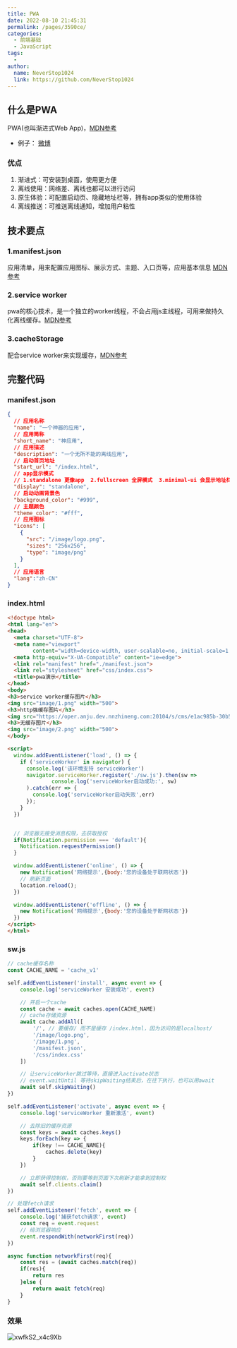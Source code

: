 ```yaml
---
title: PWA
date: 2022-08-10 21:45:31
permalink: /pages/3590ce/
categories:
  - 前端基础
  - JavaScript
tags:
  - 
author: 
  name: NeverStop1024
  link: https://github.com/NeverStop1024
---
```


## 什么是PWA
PWA(也叫渐进式Web App)，[MDN参考](https://developer.mozilla.org/zh-CN/docs/Web/Progressive_web_apps/Introduction)
* 例子：
  [微博](https://m.weibo.cn/)

### 优点
1. 渐进式：可安装到桌面，使用更方便
2. 离线使用：网络差、离线也都可以进行访问
3. 原生体验：可配置启动页、隐藏地址栏等，拥有app类似的使用体验
4. 离线推送：可推送离线通知，增加用户粘性

## 技术要点
### 1.manifest.json
应用清单，用来配置应用图标、展示方式、主题、入口页等，应用基本信息
[MDN参考](https://developer.mozilla.org/zh-CN/docs/Mozilla/Add-ons/WebExtensions/manifest.json)

### 2.service worker
pwa的核心技术，是一个独立的worker线程，不会占用js主线程，可用来做持久化离线缓存。[MDN参考](https://developer.mozilla.org/zh-CN/docs/Web/API/Service_Worker_API)

### 3.cacheStorage
配合service worker来实现缓存，[MDN参考](https://developer.mozilla.org/zh-CN/docs/Web/API/CacheStorage)

## 完整代码
### manifest.json
```json
{
  // 应用名称
  "name": "一个神器的应用",
  // 应用简称
  "short_name": "神应用",
  // 应用描述
  "description": "一个无所不能的离线应用",
  // 启动首页地址
  "start_url": "/index.html", 
  // app显示模式 
  // 1.standalone 更像app  2.fullscreen 全屏模式  3.minimal-ui 会显示地址栏
  "display": "standalone",
  // 启动动画背景色
  "background_color": "#999",
  // 主题颜色
  "theme_color": "#fff",
  // 应用图标
  "icons": [
    {
      "src": "/image/logo.png",
      "sizes": "256x256",
      "type": "image/png"
    }
  ],
  // 应用语言
  "lang":"zh-CN"
}
```
### index.html
```html
<!doctype html>
<html lang="en">
<head>
  <meta charset="UTF-8">
  <meta name="viewport"
        content="width=device-width, user-scalable=no, initial-scale=1.0, maximum-scale=1.0, minimum-scale=1.0">
  <meta http-equiv="X-UA-Compatible" content="ie=edge">
  <link rel="manifest" href="./manifest.json">
  <link rel="stylesheet" href="css/index.css">
  <title>pwa演示</title>
</head>
<body>
<h3>service worker缓存图片</h3>
<img src="image/1.png" width="500">
<h3>http强缓存图片</h3>
<img src="https://oper.anju.dev.nnzhineng.com:20104/s/cms/e1ac985b-30b5-45f8-a950-e1c534c876da/%E7%AE%80%E7%BA%A6%E7%BB%BF%E8%89%B2%E5%A4%A7%E6%9A%91%E8%8A%82%E6%B0%94%E6%8F%92%E7%94%BB%E5%8D%A1%E9%80%9A%E5%85%AC%E4%BC%97%E5%8F%B7%E9%A6%96%E5%9B%BE_%E5%85%AC%E4%BC%97%E5%8F%B7%E5%B0%81%E9%9D%A2%E9%A6%96%E5%9B%BE_2022-07-14+11_09_09.jpeg" width="500">
<h3>无缓存图片</h3>
<img src="image/2.png" width="500">
</body>

<script>
  window.addEventListener('load', () => {
    if ('serviceWorker' in navigator) {
      console.log('该环境支持 serviceWorker')
      navigator.serviceWorker.register('./sw.js').then(sw =>
              console.log('serviceWorker启动成功:', sw)
      ).catch(err => {
        console.log('serviceWorker启动失败',err)
      });
    }
  })


  // 浏览器无接受消息权限，去获取授权
  if(Notification.permission === 'default'){
    Notification.requestPermission()
  }

  window.addEventListener('online', () => {
    new Notification('网络提示',{body:'您的设备处于联网状态'})
    // 刷新页面
    location.reload();
  })

  window.addEventListener('offline', () => {
    new Notification('网络提示',{body:'您的设备处于断网状态'})
  })
</script>
</html>
```

### sw.js
```js
// cache缓存名称
const CACHE_NAME = 'cache_v1'

self.addEventListener('install', async event => {
    console.log('serviceWorker 安装成功', event)

    // 开启一个cache
    const cache = await caches.open(CACHE_NAME)
    // cache存储资源
    await cache.addAll([
        '/', // 要缓存/ 而不是缓存 /index.html，因为访问的是localhost/
        '/image/logo.png',
        '/image/1.png',
        '/manifest.json',
        '/css/index.css'
    ])

    // 让serviceWorker跳过等待，直接进入activate状态
    // event.waitUntil 等待skipWaiting结束后，在往下执行，也可以用await
    await self.skipWaiting()
})

self.addEventListener('activate', async event => {
    console.log('serviceWorker 重新激活', event)

    // 去除旧的缓存资源
    const keys = await caches.keys()
    keys.forEach(key => {
        if(key !== CACHE_NAME){
            caches.delete(key)
        }
    })

    // 立即获得控制权，否则要等到页面下次刷新才能拿到控制权
    await self.clients.claim()
})

// 处理fetch请求
self.addEventListener('fetch', event => {
    console.log('捕获fetch请求', event)
    const req = event.request
    // 给浏览器响应
    event.respondWith(networkFirst(req))
})

async function networkFirst(req){
    const res = (await caches.match(req))
    if(res){
        return res
    }else {
        return await fetch(req)
    }
}
```
### 效果
![xwfkS2_x4c9Xb](https://cdn.jsdelivr.net/gh/NeverStop1024/images-store@main/blog/xwfkS2_x4c9Xb.png)